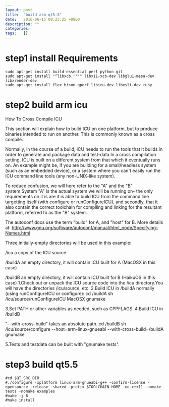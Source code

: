```yaml
---
layout:	post
title:	"build arm qt5.5"
date:	2016-06-15 09:23:25 +0800
description: ""
categories:	
tags:	[]
---
```

# step1 install Requirements

	sudo apt-get install build-essential perl python git
	sudo apt-get install "^libxcb.'''" libx11-xcb-dev libglu1-mesa-dev libxrender-dev
	sudo apt-get install flex bison gperf libicu-dev libxslt-dev ruby

# step2 build arm icu

How To Cross Compile ICU

This section will explain how to build ICU on one platform, but to produce binaries intended to run on another. This is commonly known as a cross compile.

Normally, in the course of a build, ICU needs to run the tools that it builds in order to generate and package data and test-data.In a cross compilation setting, ICU is built on a different system from that which it eventually runs on. An example might be, if you are building for a small/headless system (such as an embedded device), or a system where you can't easily run the ICU command line tools (any non-UNIX-like system).

To reduce confusion, we will here refer to the "A" and the "B" system.System "A" is the actual system we will be running on- the only requirements on it is are it is able to build ICU from the command line targetting itself (with configure or runConfigureICU), and secondly, that it also contain the correct toolchain for compiling and linking for the resultant platform, referred to as the "B" system.

The autoconf docs use the term "build" for A, and "host" for B. More details at: http://www.gnu.org/software/autoconf/manual/html_node/Specifying-Names.html

Three initially-empty directories will be used in this example:


/icu
a copy of the ICU source 

/buildA
an empty directory, it will contain ICU built for A
(MacOSX in this case) 

/buildB
an empty directory, it will contain ICU built for B
(HaikuOS in this case) 
1.Check out or unpack the ICU source code into the /icu directory.You will have the directories /icu/source, etc.
2.Build ICU in /buildA normally (using runConfigureICU or configure): cd /buildA
sh /icu/source/runConfigureICU MacOSX
gnumake


3.Set PATH or other variables as needed, such as CPPFLAGS.
4.Build ICU in /buildB

"--with-cross-build" takes an absolute path.
cd /buildB
sh /icu/source/configure --host=arm-linux-gnueabi --with-cross-build=/buildA
gnumake

5.Tests and testdata can be built with "gnumake tests".

# step3 build qt5.5

	#cd $QT_SRC_DIR
	#./configure -xplatform linux-arm-gnueabi-g++ -confirm-license -opensource -release -shared -prefix $TOOLCHAIN_HOME -no-c++11 -nomake tests -nomake examples
	#make -j 8 
	#make install